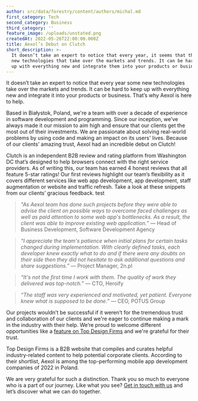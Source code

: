 ```yaml
---
author: src/data/forestry/content/authors/michal.md
first_category: Tech
second_category: Business
third_category: ''
feature_image: /uploads/unstated.png
createdAt: 2022-05-26T22:00:00.000Z
title: Aexol’s Debut on Clutch
short_description: >-
  It doesn’t take an expert to notice that every year, it seems that there are
  new technologies that take over the markets and trends. It can be hard to keep
  up with everything new and integrate them into your products or business.
---
```

It doesn’t take an expert to notice that every year some new technologies take over the markets and trends. It can be hard to keep up with everything new and integrate it into your products or business. That’s why Aexol is here to help.

Based in Białystok, Poland, we're a team with over a decade of experience in software development and programming. Since our inception, we’ve always made it our mission to aim high and ensure that our clients get the most out of their investments. We are passionate about solving real-world problems by using code and making an impact on its users' lives. Because of our clients’ amazing trust, Aexol had an incredible debut on Clutch!

Clutch is an independent B2B review and rating platform from Washington DC that’s designed to help browsers connect with the right service providers. As of writing this, our team has earned 4 honest reviews that all feature 5-star ratings! Our first reviews highlight our team’s flexibility as it covers different services like web app development, app development, staff augmentation or website and traffic refresh. Take a look at these snippets from our clients’ gracious feedback.
test
> _"As Aexol team has done such projects before they were able to advise the client on possible ways to overcome faced challenges as well as paid attention to some web app's bottlenecks. As a result, the client was able to improve existing web application.”_ — Head of Business Development, Software Development Agency

> _“I appreciate the team's patience when initial plans for certain tasks changed during implementation. With clearly defined tasks, each developer knew exactly what to do and if there were any doubts on their side then they did not hesitate to ask additional questions and share suggestions.”_ — Project Manager, 2n.pl

> _“It's not the first time I work with them. The quality of work they delivered was top-notch.”_ — CTO, Heroify

> _“The staff was very experienced and motivated, yet patient. Everyone knew what is supposed to be done.”_ — CEO, POTUS Group

Our projects wouldn’t be successful if it weren’t for the tremendous trust and collaboration of our clients and we're eager to continue making a mark in the industry with their help. We’re proud to welcome different opportunities like a [feature on Top Design Firms](https://topdesignfirms.com/pl/app-development "Top Design Firms") and we're grateful for their trust.

Top Design Firms is a B2B website that compiles and curates helpful industry-related content to help potential corporate clients. According to their shortlist, Aexol is among the top-performing mobile app development companies of 2022 in Poland.

We are very grateful for such a distinction. Thank you so much to everyone who is a part of our journey. Like what you see? [Get in touch with us](https://aexol.com/ "Get in touch with us") and let’s discover what we can do together.

<script type="text/javascript" src="https://widget.clutch.co/static/js/widget.js"></script> <div class="clutch-widget" data-nofollow="true" data-url="https://widget.clutch.co" data-widget-type="12" data-height="375" data-clutchcompany-id="574409"></div>

